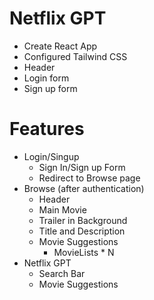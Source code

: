 # Netflix GPT

- Create React App
- Configured Tailwind CSS
- Header
- Login form
- Sign up form


# Features
- Login/Singup
  - Sign In/Sign up Form
  - Redirect to Browse page
- Browse (after authentication)
  - Header
  - Main Movie
   - Trailer in Background
   - Title and Description
   - Movie Suggestions
     - MovieLists * N
- Netflix GPT
  - Search Bar 
  - Movie Suggestions

